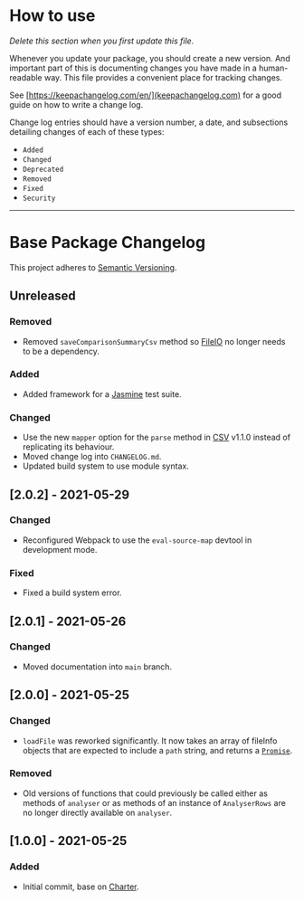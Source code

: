# How to use

*Delete this section when you first update this file.*

Whenever you update your package, you should create a new version. And important part of this is documenting changes you have made in a human-readable way. This file provides a convenient place for tracking changes.

See [https://keepachangelog.com/en/](keepachangelog.com) for a good guide on how to write a change log.

Change log entries should have a version number, a date, and subsections detailing changes of each of these types:

* `Added`
* `Changed`
* `Deprecated`
* `Removed`
* `Fixed`
* `Security`

---

# Base Package Changelog

This project adheres to [Semantic Versioning](https://semver.org/spec/v2.0.0.html).

## Unreleased

### Removed

* Removed `saveComparisonSummaryCsv` method so [FileIO](https://github.com/cipscis/fileio) no longer needs to be a dependency.

### Added

* Added framework for a [Jasmine](https://jasmine.github.io/) test suite.

### Changed

* Use the new `mapper` option for the `parse` method in [CSV](https://github.com/cipscis/csv) v1.1.0 instead of replicating its behaviour.
* Moved change log into `CHANGELOG.md`.
* Updated build system to use module syntax.

## [2.0.2] - 2021-05-29

### Changed

* Reconfigured Webpack to use the `eval-source-map` devtool in development mode.

### Fixed

* Fixed a build system error.

## [2.0.1] - 2021-05-26

### Changed

* Moved documentation into `main` branch.

## [2.0.0] - 2021-05-25

### Changed

* `loadFile` was reworked significantly. It now takes an array of fileInfo objects that are expected to include a `path` string, and returns a [`Promise`](https://developer.mozilla.org/en-US/docs/Web/JavaScript/Reference/Global_Objects/Promise).

### Removed

* Old versions of functions that could previously be called either as methods of `analyser` or as methods of an instance of `AnalyserRows` are no longer directly available on `analyser`.

## [1.0.0] - 2021-05-25

### Added

* Initial commit, base on [Charter](https://github.com/cipscis/charter).
